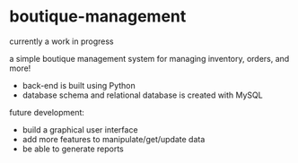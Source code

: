 # boutique-management
currently a work in progress 

a simple boutique management system for managing inventory, orders, and more! 
- back-end is built using Python
- database schema and relational database is created with MySQL 

future development: 
- build a graphical user interface 
- add more features to manipulate/get/update data 
- be able to generate reports 

